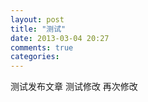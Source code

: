 ```yaml
---
layout: post
title: "测试"
date: 2013-03-04 20:27
comments: true
categories: 
---
```


测试发布文章
测试修改
再次修改
